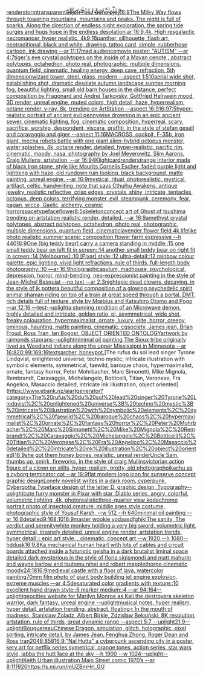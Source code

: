 [render](https://www.ebank.nz/aiartgenerator?category=render)[storm](https://www.ebank.nz/aiartgenerator?category=storm)[transparent](https://www.ebank.nz/aiartgenerator?category=transparent)[Ӛ̶̚l̵̍̈i̷̐̑Ɉ̵̀̑ɔ̸͘͝ʜ̶̈́̕ ̵̽͐T̶̾̓ǝ̷̉̽x̴̅̋Ɉ̷̓̀ ̵̉̈Ә̶̄̐ǝ̴̛̏n̴̽̋ǝ̴̿̽ɿ̵̈́͗ɒ̷̃̓Ɉ̶̀̿o̵̾̇ɿ̸̚͝](https://www.ebank.nz/aiartgenerator?category=%D3%98%CC%B6%CC%88%CC%9Al%CC%B5%CC%8D%CC%88i%CC%B7%CC%90%CC%91%C9%88%CC%B5%CC%80%CC%91%C9%94%CC%B8%CD%98%CD%9D%CA%9C%CC%B6%CD%84%CC%95%20%CC%B5%CC%BD%CD%90T%CC%B6%CC%BE%CD%83%C7%9D%CC%B7%CC%89%CC%BDx%CC%B4%CC%85%CC%8B%C9%88%CC%B7%CD%83%CD%80%20%CC%B5%CC%89%CC%88%D3%98%CC%B6%CC%84%CC%90%C7%9D%CC%B4%CC%9B%CC%8Fn%CC%B4%CC%BD%CC%8B%C7%9D%CC%B4%CC%BF%CC%BD%C9%BF%CC%B5%CD%84%CD%97%C9%92%CC%B7%CC%83%CC%93%C9%88%CC%B6%CC%80%CC%BFo%CC%B5%CC%BE%CC%87%C9%BF%CC%B8%CD%9D%CC%9A)[16:9](https://www.ebank.nz/aiartgenerator?category=16%3A9)[The Milky Way flows through towering mountains, mountains and peaks. The night is full of sparks. Along the direction of endless night exploration, the spring tide surges and hugs hope in the endless desolation,ar 16:9,4k, High res](https://www.ebank.nz/aiartgenerator?category=The%20Milky%20Way%20flows%20through%20towering%20mountains%2C%20mountains%20and%20peaks.%20The%20night%20is%20full%20of%20sparks.%20Along%20the%20direction%20of%20endless%20night%20exploration%2C%20the%20spring%20tide%20surges%20and%20hugs%20hope%20in%20the%20endless%20desolation%2Car%2016%3A9%2C4k%2C%20High%20res)[galactic necromancer, hyper realistic, 4k](https://www.ebank.nz/aiartgenerator?category=galactic%20necromancer%2C%20hyper%20realistic%2C%204k)[9:16](https://www.ebank.nz/aiartgenerator?category=9%3A16)[panther, sillhouette, flash art, neotraditional, black and white, drawing, tattoo card, simple, rubberhose cartoon, ink drawing --ar 11:17](https://www.ebank.nz/aiartgenerator?category=panther%2C%20sillhouette%2C%20flash%20art%2C%20neotraditional%2C%20black%20and%20white%2C%20drawing%2C%20tattoo%20card%2C%20simple%2C%20rubberhose%20cartoon%2C%20ink%20drawing%20--ar%2011%3A17)[mad audience](https://www.ebank.nz/aiartgenerator?category=mad%20audience)[movie poster: "AUTISM" --ar 4:7](https://www.ebank.nz/aiartgenerator?category=movie%20poster%3A%20%22AUTISM%22%20--ar%204%3A7)[tiger's eye crystal polytopes on the inside of a Mayan cenote , abstract polytopes, octahedron, photo real, photographic, multiple dimensions, quantum field, cinematic, healing energy, deep cave, refraction, 5th dimension](https://www.ebank.nz/aiartgenerator?category=tiger%27s%20eye%20crystal%20polytopes%20on%20the%20inside%20of%20a%20Mayan%20cenote%20%2C%20abstract%20polytopes%2C%20octahedron%2C%20photo%20real%2C%20photographic%2C%20multiple%20dimensions%2C%20quantum%20field%2C%20cinematic%2C%20healing%20energy%2C%20deep%20cave%2C%20refraction%2C%205th%20dimension)[wizard tower, steel, glass, modern --aspect 1:5](https://www.ebank.nz/aiartgenerator?category=wizard%20tower%2C%20steel%2C%20glass%2C%20modern%20--aspect%201%3A5)[10](https://www.ebank.nz/aiartgenerator?category=10)[aerial wide shot, establishing shot, dramatic desolate autumn landscape sunrise morning fog, beautiful lighting, small old barn houses in the distance, perfect composition by Fragonard and Andrei Tarkovsky, Gottfried Helnwein mood, 3D render, unreal engine, muted colors, high detail, haze, hyperrealism, octane render, v-ray, 8k, trending on ArtStation --aspect 16:9](https://www.ebank.nz/aiartgenerator?category=aerial%20wide%20shot%2C%20establishing%20shot%2C%20dramatic%20desolate%20autumn%20landscape%20sunrise%20morning%20fog%2C%20beautiful%20lighting%2C%20small%20old%20barn%20houses%20in%20the%20distance%2C%20perfect%20composition%20by%20Fragonard%20and%20Andrei%20Tarkovsky%2C%20Gottfried%20Helnwein%20mood%2C%203D%20render%2C%20unreal%20engine%2C%20muted%20colors%2C%20high%20detail%2C%20haze%2C%20hyperrealism%2C%20octane%20render%2C%20v-ray%2C%208k%2C%20trending%20on%20ArtStation%20--aspect%2016%3A9)[16:9](https://www.ebank.nz/aiartgenerator?category=16%3A9)[7:5](https://www.ebank.nz/aiartgenerator?category=7%3A5)[hyper-realistic portrait of ancient evil pennywise drowning in an epic ancient sewer. cinematic lighting, fog, cinematic composition, hyperreal, scary, sacrifice, worship, despondent, viscera, graffiti, in the style of stefan gesell and caravaggio and giger --aspect 11:16](https://www.ebank.nz/aiartgenerator?category=hyper-realistic%20portrait%20of%20ancient%20evil%20pennywise%20drowning%20in%20an%20epic%20ancient%20sewer.%20cinematic%20lighting%2C%20fog%2C%20cinematic%20composition%2C%20hyperreal%2C%20scary%2C%20sacrifice%2C%20worship%2C%20despondent%2C%20viscera%2C%20graffiti%2C%20in%20the%20style%20of%20stefan%20gesell%20and%20caravaggio%20and%20giger%20--aspect%2011%3A16)[MACROSS, cockpit, F-35b, iron giant, mecha robots battle with one giant alien-hybrid octopus monster, water splashes, 4k, octane render, detailed, hyper-realistic, pacific rim, cinematic, moody, nasa, photography by Joel Meyerowitz, Slim Aarons, Craig Mullens, artstation, --ar 16:9](https://www.ebank.nz/aiartgenerator?category=MACROSS%2C%20cockpit%2C%20F-35b%2C%20iron%20giant%2C%20mecha%20robots%20battle%20with%20one%20giant%20alien-hybrid%20octopus%20monster%2C%20water%20splashes%2C%204k%2C%20octane%20render%2C%20detailed%2C%20hyper-realistic%2C%20pacific%20rim%2C%20cinematic%2C%20moody%2C%20nasa%2C%20photography%20by%20Joel%20Meyerowitz%2C%20Slim%20Aarons%2C%20Craig%20Mullens%2C%20artstation%2C%20--ar%2016%3A9)[4K](https://www.ebank.nz/aiartgenerator?category=4K)[light](https://www.ebank.nz/aiartgenerator?category=light)[card](https://www.ebank.nz/aiartgenerator?category=card)[render](https://www.ebank.nz/aiartgenerator?category=render)[strange interior made of black Iron stone, style like Maurits Cornelis Escher, faded purple light and lightning with haze, old rundown ruin looking, black background, matte painting, unreal engine, --ar 16:9](https://www.ebank.nz/aiartgenerator?category=strange%20interior%20made%20of%20black%20Iron%20stone%2C%20style%20like%20Maurits%20Cornelis%20Escher%2C%20faded%20purple%20light%20and%20lightning%20with%20haze%2C%20old%20rundown%20ruin%20looking%2C%20black%20background%2C%20matte%20painting%2C%20unreal%20engine%2C%20--ar%2016%3A9)[mystical, ritual, photorealistic, mystical, artifact, celtic, handwriting, note that says Cthulhu Awakens, antique jewelry, realistic reflective, crisp edges, crystals, shiny, intricate, tentacles, octopus, deep colors, terrifying monster, evil, steampunk, ceremony, fear, pagan, wicca, Gaelic, alchemy, cosmic horror](https://www.ebank.nz/aiartgenerator?category=mystical%2C%20ritual%2C%20photorealistic%2C%20mystical%2C%20artifact%2C%20celtic%2C%20handwriting%2C%20note%20that%20says%20Cthulhu%20Awakens%2C%20antique%20jewelry%2C%20realistic%20reflective%2C%20crisp%20edges%2C%20crystals%2C%20shiny%2C%20intricate%2C%20tentacles%2C%20octopus%2C%20deep%20colors%2C%20terrifying%20monster%2C%20evil%2C%20steampunk%2C%20ceremony%2C%20fear%2C%20pagan%2C%20wicca%2C%20Gaelic%2C%20alchemy%2C%20cosmic%20horror)[space](https://www.ebank.nz/aiartgenerator?category=space)[typeface](https://www.ebank.nz/aiartgenerator?category=typeface)[flower](https://www.ebank.nz/aiartgenerator?category=flower)[8:5](https://www.ebank.nz/aiartgenerator?category=8%3A5)[skeleton](https://www.ebank.nz/aiartgenerator?category=skeleton)[concept art of Ghost of tsushima trending on artstation realistic render, detailed. --ar 16:9](https://www.ebank.nz/aiartgenerator?category=concept%20art%20of%20Ghost%20of%20tsushima%20trending%20on%20artstation%20realistic%20render%2C%20detailed.%20--ar%2016%3A9)[amethyst crystal polytopes, abstract polytopes, octahedron, photo real, photographic, multiple dimensions, quantum field, cinematic](https://www.ebank.nz/aiartgenerator?category=amethyst%20crystal%20polytopes%2C%20abstract%20polytopes%2C%20octahedron%2C%20photo%20real%2C%20photographic%2C%20multiple%20dimensions%2C%20quantum%20field%2C%20cinematic)[lavender flower field 4k lifelike photo realistic summer scenic composition flower farm expressive --h 440](https://www.ebank.nz/aiartgenerator?category=lavender%20flower%20field%204k%20lifelike%20photo%20realistic%20summer%20scenic%20composition%20flower%20farm%20expressive%20--h%20440)[16:9](https://www.ebank.nz/aiartgenerator?category=16%3A9)[One [big teddy bear] carry a camera standing in middle::15 one small teddy bear on left fit in screen::14 another small teddy bear on right fit in screen::14 [Melbourne]::10 [Pixar] style::12 ultra-detail::12 rainbow colour palette, epic lighting, vivid light refractions, rule of thirds, full-length body photography::10 —ar 16:9](https://www.ebank.nz/aiartgenerator?category=One%20%5Bbig%20teddy%20bear%5D%20carry%20a%20camera%20standing%20in%20middle%3A%3A15%20one%20small%20teddy%20bear%20on%20left%20fit%20in%20screen%3A%3A14%20another%20small%20teddy%20bear%20on%20right%20fit%20in%20screen%3A%3A14%20%5BMelbourne%5D%3A%3A10%20%5BPixar%5D%20style%3A%3A12%20ultra-detail%3A%3A12%20rainbow%20colour%20palette%2C%20epic%20lighting%2C%20vivid%20light%20refractions%2C%20rule%20of%20thirds%2C%20full-length%20body%20photography%3A%3A10%20%E2%80%94ar%2016%3A9)[holographic](https://www.ebank.nz/aiartgenerator?category=holographic)[asylum, madhouse, psychological, depression, horror, mind-bending, neo-expressionist painting in the style of Jean-Michel Basquiat --no text --ar 2:3](https://www.ebank.nz/aiartgenerator?category=asylum%2C%20madhouse%2C%20psychological%2C%20depression%2C%20horror%2C%20mind-bending%2C%20neo-expressionist%20painting%20in%20the%20style%20of%20Jean-Michel%20Basquiat%20--no%20text%20--ar%202%3A3)[night](https://www.ebank.nz/aiartgenerator?category=night)[epic dead clowns, decaying.  in the style of jk potter](https://www.ebank.nz/aiartgenerator?category=epic%20dead%20clowns%2C%20decaying.%20%20in%20the%20style%20of%20jk%20potter)[a beautiful composition of a glowing psychedelic spirit animal shaman riding on top of a train at great speed through a portal, DMT,  rich details full of texture, style by Mœbius and Katsuhiro Otomo and Pogo —ar 12:16 —test](https://www.ebank.nz/aiartgenerator?category=a%20beautiful%20composition%20of%20a%20glowing%20psychedelic%20spirit%20animal%20shaman%20riding%20on%20top%20of%20a%20train%20at%20great%20speed%20through%20a%20portal%2C%20DMT%2C%20%20rich%20details%20full%20of%20texture%2C%20style%20by%20M%C5%93bius%20and%20Katsuhiro%20Otomo%20and%20Pogo%20%E2%80%94ar%2012%3A16%20%E2%80%94test)[--uplight](https://www.ebank.nz/aiartgenerator?category=--uplight)[a stunning rendition of an  Microwave demon, highly detailed and intricate, golden ratio, pi, asymmetrical, wide shot, freaky colouration, hypermaximalist, ornate, luxury, elite, horror, creepy, ominous, haunting, matte painting, cinematic, cgsociety, James jean, Brian Froud, Ross Tran, Ian Bogost, OBJECT ORIENTED ONTOLOGY](https://www.ebank.nz/aiartgenerator?category=a%20stunning%20rendition%20of%20an%20%20Microwave%20demon%2C%20highly%20detailed%20and%20intricate%2C%20golden%20ratio%2C%20pi%2C%20asymmetrical%2C%20wide%20shot%2C%20freaky%20colouration%2C%20hypermaximalist%2C%20ornate%2C%20luxury%2C%20elite%2C%20horror%2C%20creepy%2C%20ominous%2C%20haunting%2C%20matte%20painting%2C%20cinematic%2C%20cgsociety%2C%20James%20jean%2C%20Brian%20Froud%2C%20Ross%20Tran%2C%20Ian%20Bogost%2C%20OBJECT%20ORIENTED%20ONTOLOGY)[artwork by raimonds staprans](https://www.ebank.nz/aiartgenerator?category=artwork%20by%20raimonds%20staprans)[--uplight](https://www.ebank.nz/aiartgenerator?category=--uplight)[minimal oil painting The Sioux tribe originally lived as Woodland Indians along the upper Mississippi in Minnesota --ar 16:8](https://www.ebank.nz/aiartgenerator?category=minimal%20oil%20painting%20The%20Sioux%20tribe%20originally%20lived%20as%20Woodland%20Indians%20along%20the%20upper%20Mississippi%20in%20Minnesota%20--ar%2016%3A8)[20:9](https://www.ebank.nz/aiartgenerator?category=20%3A9)[9:16](https://www.ebank.nz/aiartgenerator?category=9%3A16)[9:16](https://www.ebank.nz/aiartgenerator?category=9%3A16)[texts](https://www.ebank.nz/aiartgenerator?category=texts)[archer, honeypot.](https://www.ebank.nz/aiartgenerator?category=archer%2C%20honeypot.)[The rufus du sol lead singer Tyrone Lindqvist, enlightened universe; techno mystic; intricate illustration with symbolic elements, symmetrical, faewild, baroque chaos, hypermaximalist, ornate, fantasy horror, Peter Mohrbacher, Marc Simonetti, Mike Mignola, Rembrandt, Caravaggio, Michelangelo, Botticelli, Titian, Veronese, Fra Angelico, Masaccio detailed, intricate ink illustration, object oriented](https://www.ebank.nz/aiartgenerator?category=The%20rufus%20du%20sol%20lead%20singer%20Tyrone%20Lindqvist%2C%20enlightened%20universe%3B%20techno%20mystic%3B%20intricate%20illustration%20with%20symbolic%20elements%2C%20symmetrical%2C%20faewild%2C%20baroque%20chaos%2C%20hypermaximalist%2C%20ornate%2C%20fantasy%20horror%2C%20Peter%20Mohrbacher%2C%20Marc%20Simonetti%2C%20Mike%20Mignola%2C%20Rembrandt%2C%20Caravaggio%2C%20Michelangelo%2C%20Botticelli%2C%20Titian%2C%20Veronese%2C%20Fra%20Angelico%2C%20Masaccio%20detailed%2C%20intricate%20ink%20illustration%2C%20object%20oriented)[16:9](https://www.ebank.nz/aiartgenerator?category=16%3A9)[she got them honey bones, realistic, unreal render](https://www.ebank.nz/aiartgenerator?category=she%20got%20them%20honey%20bones%2C%20realistic%2C%20unreal%20render)[Uncle Sam, thumbs up, smirk, fireworks, in the style of craig Mullins](https://www.ebank.nz/aiartgenerator?category=Uncle%20Sam%2C%20thumbs%20up%2C%20smirk%2C%20fireworks%2C%20in%20the%20style%20of%20craig%20Mullins)[victorian action figure of a clown on stilts, hyper-realism, grotty, old photograph](https://www.ebank.nz/aiartgenerator?category=victorian%20action%20figure%20of%20a%20clown%20on%20stilts%2C%20hyper-realism%2C%20grotty%2C%20old%20photograph)[](https://www.ebank.nz/aiartgenerator?category=)[pikachu as a cyborg terminator cat --ar 16:9](https://www.ebank.nz/aiartgenerator?category=pikachu%20as%20a%20cyborg%20terminator%20cat%20--ar%2016%3A9)[flat modern logo icon for sunserve concept graphic design](https://www.ebank.nz/aiartgenerator?category=flat%20modern%20logo%20icon%20for%20sunserve%20concept%20graphic%20design)[Lonely novelist writes in a dark room, cyperpunk, Cybergoth](https://www.ebank.nz/aiartgenerator?category=Lonely%20novelist%20writes%20in%20a%20dark%20room%2C%20cyperpunk%2C%20Cybergoth)[a Typeface design of the letter D, graphic design, Typography](https://www.ebank.nz/aiartgenerator?category=a%20Typeface%20design%20of%20the%20letter%20D%2C%20graphic%20design%2C%20Typography)[--uplight](https://www.ebank.nz/aiartgenerator?category=--uplight)[cute furry monster in Pixar with star, Diablo series, angry, colorful, volumetric lighting, 4k, photorealistic](https://www.ebank.nz/aiartgenerator?category=cute%20furry%20monster%20in%20Pixar%20with%20star%2C%20Diablo%20series%2C%20angry%2C%20colorful%2C%20volumetric%20lighting%2C%204k%2C%20photorealistic)[three-quarter view kodachrome portrait photo of insectoid creature, middle ages style costume, photographic style of Yousuf Karsh, --w 512 --h 640](https://www.ebank.nz/aiartgenerator?category=three-quarter%20view%20kodachrome%20portrait%20photo%20of%20insectoid%20creature%2C%20middle%20ages%20style%20costume%2C%20photographic%20style%20of%20Yousuf%20Karsh%2C%20--w%20512%20--h%20640)[minimal oil painting --ar 16:8](https://www.ebank.nz/aiartgenerator?category=minimal%20oil%20painting%20--ar%2016%3A8)[detailed](https://www.ebank.nz/aiartgenerator?category=detailed)[9:16](https://www.ebank.nz/aiartgenerator?category=9%3A16)[8:10](https://www.ebank.nz/aiartgenerator?category=8%3A10)[16:9](https://www.ebank.nz/aiartgenerator?category=16%3A9)[master wookie yoda](https://www.ebank.nz/aiartgenerator?category=master%20wookie%20yoda)[](https://www.ebank.nz/aiartgenerator?category=)[asdfghjkl](https://www.ebank.nz/aiartgenerator?category=asdfghjkl)[The sanity, The verdict and serenity](https://www.ebank.nz/aiartgenerator?category=The%20sanity%2C%20The%20verdict%20and%20serenity)[white monkey holding a very big sword, volumetric light, symmetrical, insanely detailed, unreal engine render, artstation trends, hyper detail :: epic art style. , cinematic, concept art --w 1920 --h 1080](https://www.ebank.nz/aiartgenerator?category=white%20monkey%20holding%20a%20very%20big%20sword%2C%20volumetric%20light%2C%20symmetrical%2C%20insanely%20detailed%2C%20unreal%20engine%20render%2C%20artstation%20trends%2C%20hyper%20detail%20%3A%3A%20epic%20art%20style.%20%2C%20cinematic%2C%20concept%20art%20--w%201920%20--h%201080)[--hd](https://www.ebank.nz/aiartgenerator?category=--hd)[dusk](https://www.ebank.nz/aiartgenerator?category=dusk)[16:9](https://www.ebank.nz/aiartgenerator?category=16%3A9)[,8K](https://www.ebank.nz/aiartgenerator?category=%2C8K)[a mechanical human heart with lots of cables and circuit boards attached inside a futuristic geisha in a dark brutalist liminal space detailed dark mysterious in the style of floria sigismondi and matt mahurin and wayne barlow and tsutomu nihei and robert mapplethorpe cinematic moody](https://www.ebank.nz/aiartgenerator?category=a%20mechanical%20human%20heart%20with%20lots%20of%20cables%20and%20circuit%20boards%20attached%20inside%20a%20futuristic%20geisha%20in%20a%20dark%20brutalist%20liminal%20space%20detailed%20dark%20mysterious%20in%20the%20style%20of%20floria%20sigismondi%20and%20matt%20mahurin%20and%20wayne%20barlow%20and%20tsutomu%20nihei%20and%20robert%20mapplethorpe%20cinematic%20moody)[24:18](https://www.ebank.nz/aiartgenerator?category=24%3A18)[16:9](https://www.ebank.nz/aiartgenerator?category=16%3A9)[medieval castle with a floor of lava, watercolor painting](https://www.ebank.nz/aiartgenerator?category=medieval%20castle%20with%20a%20floor%20of%20lava%2C%20watercolor%20painting)[70mm film photo of giant body building jet engine explosion, extreme muscles —ar 4:5](https://www.ebank.nz/aiartgenerator?category=70mm%20film%20photo%20of%20giant%20body%20building%20jet%20engine%20explosion%2C%20extreme%20muscles%20%E2%80%94ar%204%3A5)[desaturated color gradients with texture::10 excellent hand drawn style::6 marker medium::4 —ar 94:164](https://www.ebank.nz/aiartgenerator?category=desaturated%20color%20gradients%20with%20texture%3A%3A10%20excellent%20hand%20drawn%20style%3A%3A6%20marker%20medium%3A%3A4%20%E2%80%94ar%2094%3A164)[--uplight](https://www.ebank.nz/aiartgenerator?category=--uplight)[geocities website for Marilyn Monroe as Kali the destroyer](https://www.ebank.nz/aiartgenerator?category=geocities%20website%20for%20Marilyn%20Monroe%20as%20Kali%20the%20destroyer)[a skeleton warrior, dark fantasy, unreal engine --uplight](https://www.ebank.nz/aiartgenerator?category=a%20skeleton%20warrior%2C%20dark%20fantasy%2C%20unreal%20engine%20--uplight)[musical notes, hyper realism, hyper detail, artstation trending, abstract, floating](https://www.ebank.nz/aiartgenerator?category=musical%20notes%2C%20hyper%20realism%2C%20hyper%20detail%2C%20artstation%20trending%2C%20abstract%2C%20floating)[< In the mouth of madness, Stanislaw Zoladz, Albert Birkle, Zdzisław Beksiński, 8K resolution, artstation, rule of thirds, great dynamic range --aspect 5:7 --uplight](https://www.ebank.nz/aiartgenerator?category=%3C%20In%20the%20mouth%20of%20madness%2C%20Stanislaw%20Zoladz%2C%20Albert%20Birkle%2C%20Zdzis%C5%82aw%20Beksi%C5%84ski%2C%208K%20resolution%2C%20artstation%2C%20rule%20of%20thirds%2C%20great%20dynamic%20range%20--aspect%205%3A7%20--uplight)[21:9](https://www.ebank.nz/aiartgenerator?category=21%3A9)[--uplight](https://www.ebank.nz/aiartgenerator?category=--uplight)[Bouguereau](https://www.ebank.nz/aiartgenerator?category=Bouguereau)[Chinese Dragon, simulation, glitch, holographic, pixel sorting, intricate detail, by James Jean, Fenghua Zhong, Roger Dean and Ross tran](https://www.ebank.nz/aiartgenerator?category=Chinese%20Dragon%2C%20simulation%2C%20glitch%2C%20holographic%2C%20pixel%20sorting%2C%20intricate%20detail%2C%20by%20James%20Jean%2C%20Fenghua%20Zhong%2C%20Roger%20Dean%20and%20Ross%20tran)[2048:858](https://www.ebank.nz/aiartgenerator?category=2048%3A858)[16:9](https://www.ebank.nz/aiartgenerator?category=16%3A9)[:"Nal Hutta" a cyberpunk ascending city in a poster, kery art for netflix series symetrical, orange tones, action series, star wars style, jabba the hutt face at the sky --h 1900 --w 1024](https://www.ebank.nz/aiartgenerator?category=%3A%22Nal%20Hutta%22%20a%20cyberpunk%20ascending%20city%20in%20a%20poster%2C%20kery%20art%20for%20netflix%20series%20symetrical%2C%20orange%20tones%2C%20action%20series%2C%20star%20wars%20style%2C%20jabba%20the%20hutt%20face%20at%20the%20sky%20--h%201900%20--w%201024)[--uplight](https://www.ebank.nz/aiartgenerator?category=--uplight)[--uplight](https://www.ebank.nz/aiartgenerator?category=--uplight)[Keith Urban illustration Main Street comic 1970’s --ar 8:11](https://www.ebank.nz/aiartgenerator?category=Keith%20Urban%20illustration%20Main%20Street%20comic%201970%E2%80%99s%20--ar%208%3A11)[1920](https://www.ebank.nz/aiartgenerator?category=1920)[<https://s.mj.run/mUZBmHrl_GU>](https://www.ebank.nz/aiartgenerator?category=%3Chttps%3A//s.mj.run/mUZBmHrl_GU%3E)